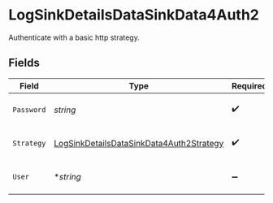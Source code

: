 # LogSinkDetailsDataSinkData4Auth2

Authenticate with a basic http strategy.


## Fields

| Field                                                                                                       | Type                                                                                                        | Required                                                                                                    | Description                                                                                                 | Example                                                                                                     |
| ----------------------------------------------------------------------------------------------------------- | ----------------------------------------------------------------------------------------------------------- | ----------------------------------------------------------------------------------------------------------- | ----------------------------------------------------------------------------------------------------------- | ----------------------------------------------------------------------------------------------------------- |
| `Password`                                                                                                  | *string*                                                                                                    | :heavy_check_mark:                                                                                          | Password for basic http authentication.                                                                     | secret-password                                                                                             |
| `Strategy`                                                                                                  | [LogSinkDetailsDataSinkData4Auth2Strategy](../../models/shared/logsinkdetailsdatasinkdata4auth2strategy.md) | :heavy_check_mark:                                                                                          | Basic HTTP authentication strategy.                                                                         | basic                                                                                                       |
| `User`                                                                                                      | **string*                                                                                                   | :heavy_minus_sign:                                                                                          | Username for basic http authentication.                                                                     | my-user                                                                                                     |
